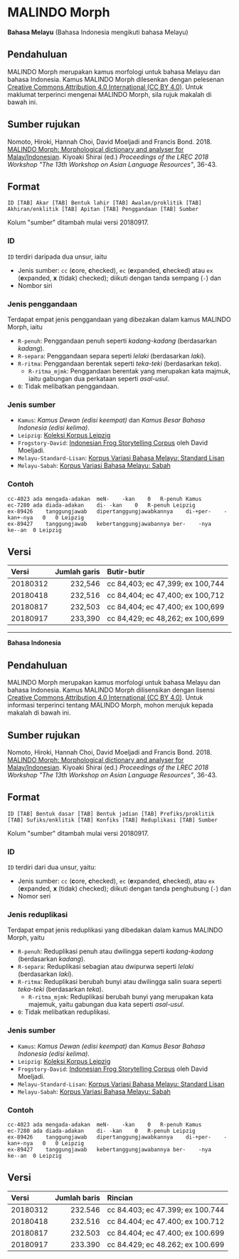 # MALINDO Morph

**Bahasa Melayu** (Bahasa Indonesia mengikuti bahasa Melayu)

## Pendahuluan
MALINDO Morph merupakan kamus morfologi untuk bahasa Melayu dan bahasa Indonesia.  Kamus MALINDO Morph dilesenkan dengan pelesenan [Creative Commons Attribution 4.0 International (CC BY 4.0)](https://creativecommons.org/licenses/by-nc-nd/4.0/deed.ms).  Untuk maklumat terperinci mengenai MALINDO Morph, sila rujuk makalah di bawah ini.

## Sumber rujukan
Nomoto, Hiroki, Hannah Choi, David Moeljadi and Francis Bond. 2018. [MALINDO Morph: Morphological dictionary and analyser for Malay/Indonesian](http://lrec-conf.org/workshops/lrec2018/W29/pdf/8_W29.pdf). Kiyoaki Shirai (ed.) _Proceedings of the LREC 2018 Workshop "The 13th Workshop on Asian Language Resources"_, 36-43.

## Format
`ID [TAB] Akar [TAB] Bentuk lahir [TAB] Awalan/proklitik [TAB] Akhiran/enklitik [TAB] Apitan [TAB] Penggandaan [TAB] Sumber`

Kolum "sumber" ditambah mulai versi 20180917.

### ID
`ID` terdiri daripada dua unsur, iaitu

- Jenis sumber: `cc` (**c**ore, **c**hecked), `ec` (**e**xpanded, **c**hecked) atau `ex` (**e**xpanded, **x** (tidak) checked); diikuti dengan tanda sempang (`-`) dan
- Nombor siri

### Jenis penggandaan
Terdapat empat jenis penggandaan yang dibezakan dalam kamus MALINDO Morph, iaitu

- `R-penuh`: Penggandaan penuh seperti _kadang-kadang_ (berdasarkan _kadang_).
- `R-separa`: Penggandaan separa seperti _lelaki_ (berdasarkan _laki_).
- `R-ritma`: Penggandaan berentak seperti _teka-teki_ (berdasarkan _teka_).
  - `R-ritma_mjmk`: Penggandaan berentak yang merupakan kata majmuk, iaitu gabungan dua perkataan seperti _asal-usul_.
- `0`: Tidak melibatkan penggandaan.

### Jenis sumber

- `Kamus`: _Kamus Dewan (edisi keempat)_ dan _Kamus Besar Bahasa Indonesia (edisi kelima)_.
- `Leipzig`: [Koleksi Korpus Leipzig](http://wortschatz.uni-leipzig.de/en/download)
- `Frogstory-David`: [Indonesian Frog Storytelling Corpus](https://github.com/davidmoeljadi/corpus-frog-storytelling) oleh David Moeljadi.
- `Melayu-Standard-Lisan`: [Korpus Variasi Bahasa Melayu: Standard Lisan](https://github.com/matbahasa/Melayu_Standard_Lisan)
- `Melayu-Sabah`: [Korpus Variasi Bahasa Melayu: Sabah](https://github.com/matbahasa/Melayu_Sabah)

### Contoh
    cc-4023	ada	mengada-adakan	meN-	-kan	0	R-penuh Kamus
    ec-7280	ada	diada-adakan	di-	-kan	0	R-penuh Leipzig
    ex-89426	tanggungjawab	dipertanggungjawabkannya	di-+per-	-kan+-nya	0	0 Leipzig
    ex-89427	tanggungjawab	kebertanggungjawabannya	ber-	-nya	ke--an	0 Leipzig

## Versi
|Versi|Jumlah garis|Butir-butir|
|:---|---:|:---|
|20180312|232,546|cc 84,403; ec 47,399; ex 100,744|
|20180418|232,516|cc 84,404; ec 47,400; ex 100,712|
|20180817|232,503|cc 84,404; ec 47,400; ex 100,699|
|20180917|233,390|cc 84,429; ec 48,262; ex 100,699|

---
**Bahasa Indonesia**

## Pendahuluan
MALINDO Morph merupakan kamus morfologi untuk bahasa Melayu dan bahasa Indonesia. Kamus MALINDO Morph dilisensikan dengan lisensi [Creative Commons Attribution 4.0 International (CC BY 4.0)](https://creativecommons.org/licenses/by-nc-nd/4.0/deed.id). Untuk informasi terperinci tentang MALINDO Morph, mohon merujuk kepada makalah di bawah ini.

## Sumber rujukan
Nomoto, Hiroki, Hannah Choi, David Moeljadi and Francis Bond. 2018. [MALINDO Morph: Morphological dictionary and analyser for Malay/Indonesian](http://lrec-conf.org/workshops/lrec2018/W29/pdf/8_W29.pdf). Kiyoaki Shirai (ed.) _Proceedings of the LREC 2018 Workshop "The 13th Workshop on Asian Language Resources"_, 36-43.

## Format
`ID [TAB] Bentuk dasar [TAB] Bentuk jadian [TAB] Prefiks/proklitik [TAB] Sufiks/enklitik [TAB] Konfiks [TAB] Reduplikasi [TAB] Sumber`

Kolum "sumber" ditambah mulai versi 20180917.

### ID
`ID` terdiri dari dua unsur, yaitu:

- Jenis sumber: `cc` (**c**ore, **c**hecked), `ec` (**e**xpanded, **c**hecked), atau `ex` (**e**xpanded, **x** (tidak) checked); diikuti dengan tanda penghubung (`-`) dan
- Nomor seri

### Jenis reduplikasi
Terdapat empat jenis reduplikasi yang dibedakan dalam kamus MALINDO Morph, yaitu

- `R-penuh`: Reduplikasi penuh atau dwilingga seperti _kadang-kadang_ (berdasarkan _kadang_).
- `R-separa`: Reduplikasi sebagian atau dwipurwa seperti _lelaki_ (berdasarkan _laki_).
- `R-ritma`: Reduplikasi berubah bunyi atau dwilingga salin suara seperti _teka-teki_ (berdasarkan _teka_).
  - `R-ritma_mjmk`: Reduplikasi berubah bunyi yang merupakan kata majemuk, yaitu gabungan dua kata seperti _asal-usul_.
- `0`: Tidak melibatkan reduplikasi.

### Jenis sumber

- `Kamus`: _Kamus Dewan (edisi keempat)_ dan _Kamus Besar Bahasa Indonesia (edisi kelima)_.
- `Leipzig`: [Koleksi Korpus Leipzig](http://wortschatz.uni-leipzig.de/en/download)
- `Frogstory-David`: [Indonesian Frog Storytelling Corpus](https://github.com/davidmoeljadi/corpus-frog-storytelling) oleh David Moeljadi.
- `Melayu-Standard-Lisan`: [Korpus Variasi Bahasa Melayu: Standard Lisan](https://github.com/matbahasa/Melayu_Standard_Lisan)
- `Melayu-Sabah`: [Korpus Variasi Bahasa Melayu: Sabah](https://github.com/matbahasa/Melayu_Sabah)

### Contoh
    cc-4023	ada	mengada-adakan	meN-	-kan	0	R-penuh Kamus
    ec-7280	ada	diada-adakan	di-	-kan	0	R-penuh Leipzig
    ex-89426	tanggungjawab	dipertanggungjawabkannya	di-+per-	-kan+-nya	0	0 Leipzig
    ex-89427	tanggungjawab	kebertanggungjawabannya	ber-	-nya	ke--an	0 Leipzig

## Versi
|Versi|Jumlah baris|Rincian|
|:---|---:|:---|
|20180312|232.546|cc 84.403; ec 47.399; ex 100.744|
|20180418|232.516|cc 84.404; ec 47.400; ex 100.712|
|20180817|232.503|cc 84.404; ec 47.400; ex 100.699|
|20180917|233.390|cc 84.429; ec 48.262; ex 100.699|
